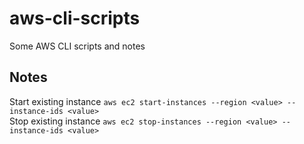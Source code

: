 # aws-cli-scripts

Some AWS CLI scripts and notes

## Notes

Start existing instance `aws ec2 start-instances --region <value> --instance-ids <value>`  
Stop existing instance `aws ec2 stop-instances --region <value> --instance-ids <value>`  

